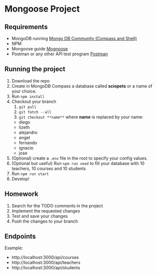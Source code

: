 # Mongoose Project

## Requirements

- MongoDB running  [Mongo DB Community (Compass and Shell)](https://www.mongodb.com/try/download/compass)
- NPM
- Mongoose guide [Mognoose](https://mongoosejs.com/docs/index.html)
- Postman or any other API test program [Postman](https://www.postman.com/downloads/)

## Running the project

1. Download the repo 
2. Create in MongoDB Compass a database called **sciopets** or a name of your choice.
3. Run `npm install`
4. Checkout your branch
    1. `git pull`
    2. `git fetch --all`
    3. `git checkout **name**`
     where **name** is replaced by your name:
    - diego
    - lizeth
    - alejandro
    - angel
    - fernando
    - ignacio
    - jose
5. (Optional) create a `.env` file in the root to specify your config values.
6. (Optional but useful) Run `npm run seed` to fill your database with 10 teachers, 10 courses and 10 students
7. Run `npm run start`
8. Develop!

## Homework

1. Search for the TODO comments in the project
2. Implement the requested changes
3. Test and save your changes
4. Push the changes to your branch

## Endpoints
Example:
- http://localhost:3000/api/courses
- http://localhost:3000/api/teachers
- http://localhost:3000/api/students

